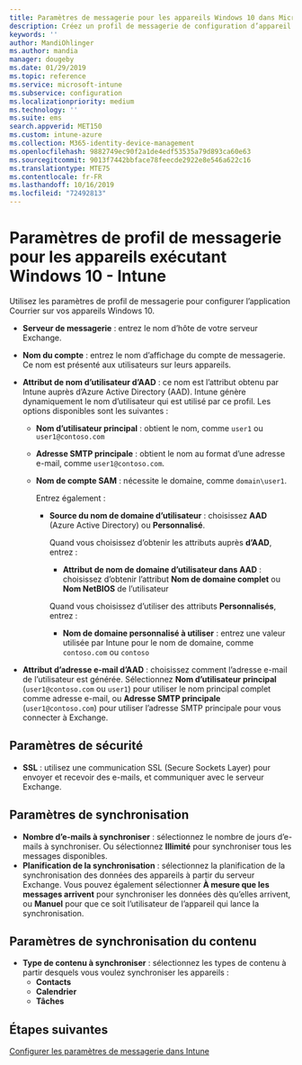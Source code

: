 ```yaml
---
title: Paramètres de messagerie pour les appareils Windows 10 dans Microsoft Intune - Azure | Microsoft Docs
description: Créez un profil de messagerie de configuration d’appareil qui utilise des serveurs Exchange et récupère des attributs à partir d’Azure Active Directory. Vous pouvez également activer le protocole SSL et synchroniser l’e-mail et les planifications sur les appareils Windows 10 à l’aide de Microsoft Intune.
keywords: ''
author: MandiOhlinger
ms.author: mandia
manager: dougeby
ms.date: 01/29/2019
ms.topic: reference
ms.service: microsoft-intune
ms.subservice: configuration
ms.localizationpriority: medium
ms.technology: ''
ms.suite: ems
search.appverid: MET150
ms.custom: intune-azure
ms.collection: M365-identity-device-management
ms.openlocfilehash: 9882749ec90f2a1de4edf53535a79d893ca60e63
ms.sourcegitcommit: 9013f7442bbface78feecde2922e8e546a622c16
ms.translationtype: MTE75
ms.contentlocale: fr-FR
ms.lasthandoff: 10/16/2019
ms.locfileid: "72492813"
---
```

# <a name="email-profile-settings-for-devices-running-windows-10---intune"></a>Paramètres de profil de messagerie pour les appareils exécutant Windows 10 - Intune

Utilisez les paramètres de profil de messagerie pour configurer l’application Courrier sur vos appareils Windows 10.

- **Serveur de messagerie** : entrez le nom d’hôte de votre serveur Exchange.
- **Nom du compte** : entrez le nom d’affichage du compte de messagerie. Ce nom est présenté aux utilisateurs sur leurs appareils.
- **Attribut de nom d’utilisateur d’AAD** : ce nom est l’attribut obtenu par Intune auprès d’Azure Active Directory (AAD). Intune génère dynamiquement le nom d’utilisateur qui est utilisé par ce profil. Les options disponibles sont les suivantes :
  - **Nom d’utilisateur principal** : obtient le nom, comme `user1` ou `user1@contoso.com`
  - **Adresse SMTP principale** : obtient le nom au format d’une adresse e-mail, comme `user1@contoso.com`.
  - **Nom de compte SAM** : nécessite le domaine, comme `domain\user1`.

    Entrez également :  
    - **Source du nom de domaine d’utilisateur** : choisissez **AAD** (Azure Active Directory) ou **Personnalisé**.

      Quand vous choisissez d’obtenir les attributs auprès **d’AAD**, entrez :
      - **Attribut de nom de domaine d’utilisateur dans AAD** : choisissez d’obtenir l’attribut **Nom de domaine complet** ou **Nom NetBIOS** de l’utilisateur

      Quand vous choisissez d’utiliser des attributs **Personnalisés**, entrez :
      - **Nom de domaine personnalisé à utiliser** : entrez une valeur utilisée par Intune pour le nom de domaine, comme `contoso.com` ou `contoso`

- **Attribut d’adresse e-mail d’AAD** : choisissez comment l’adresse e-mail de l’utilisateur est générée. Sélectionnez **Nom d’utilisateur principal** (`user1@contoso.com` ou `user1`) pour utiliser le nom principal complet comme adresse e-mail, ou **Adresse SMTP principale** (`user1@contoso.com`) pour utiliser l’adresse SMTP principale pour vous connecter à Exchange.

## <a name="security-settings"></a>Paramètres de sécurité

- **SSL** : utilisez une communication SSL (Secure Sockets Layer) pour envoyer et recevoir des e-mails, et communiquer avec le serveur Exchange.

## <a name="synchronization-settings"></a>Paramètres de synchronisation

- **Nombre d’e-mails à synchroniser** : sélectionnez le nombre de jours d’e-mails à synchroniser. Ou sélectionnez **Illimité** pour synchroniser tous les messages disponibles.
- **Planification de la synchronisation** : sélectionnez la planification de la synchronisation des données des appareils à partir du serveur Exchange. Vous pouvez également sélectionner **À mesure que les messages arrivent** pour synchroniser les données dès qu’elles arrivent, ou **Manuel** pour que ce soit l’utilisateur de l’appareil qui lance la synchronisation.

## <a name="content-sync-settings"></a>Paramètres de synchronisation du contenu

- **Type de contenu à synchroniser** : sélectionnez les types de contenu à partir desquels vous voulez synchroniser les appareils :
  - **Contacts**
  - **Calendrier**
  - **Tâches**

## <a name="next-steps"></a>Étapes suivantes
[Configurer les paramètres de messagerie dans Intune](../email-settings-configure.md)

